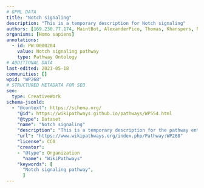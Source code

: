 ```yaml
---
# GPML DATA
title: "Notch signaling"
description: "This is a temporary description for Notch signaling"
authors: [169.230.77.174, MaintBot, AlexanderPico, Thomas, Khanspers, Nsalomonis, Fehrhart, Egonw, Eweitz]
organisms: [Homo sapiens]
annotations:
  - id: PW:0000204
    value: Notch signaling pathway
    type: Pathway Ontology
# ADDITIONAL DATA
last-edited: 2021-05-18
communities: []
wpid: "WP268"
# STRUCTURED METADATA FOR SEO
seo:
  type: CreativeWork
schema-jsonld:
  - "@context": https://schema.org/
    "@id": https://wikipathways.github.io/pathways/WP554.html
    "@type": Dataset
    "name": "Notch signaling"
    "description": "This is a temporary description for the pathway entitled: Notch signaling"
    "url": "https://www.wikipathways.org/index.php/Pathway:WP268"
    "license": CC0
    "creator":
    - "@type": Organization
      "name": "WikiPathways"
    "keywords": [
      "Notch signaling pathway",
      ]
---
```

